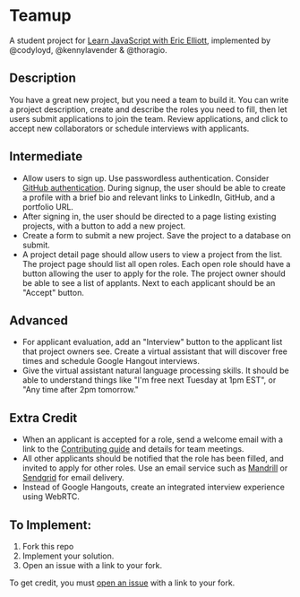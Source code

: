 # Teamup

A student project for [Learn JavaScript with Eric Elliott](https://ericelliottjs.com), implemented by @codyloyd, @kennylavender & @thoragio.

## Description

You have a great new project, but you need a team to build it. You can write a project description, create and describe the roles you need to fill, then let users submit applications to join the team. Review applications, and click to accept new collaborators or schedule interviews with applicants.

## Intermediate

* Allow users to sign up. Use passwordless authentication. Consider [GitHub authentication](https://developer.github.com/guides/basics-of-authentication/). During signup, the user should be able to create a profile with a brief bio and relevant links to LinkedIn, GitHub, and a portfolio URL.
* After signing in, the user should be directed to a page listing existing projects, with a button to add a new project.
* Create a form to submit a new project. Save the project to a database on submit.
* A project detail page should allow users to view a project from the list. The project page should list all open roles. Each open role should have a button allowing the user to apply for the role. The project owner should be able to see a list of applants. Next to each applicant should be an "Accept" button.


## Advanced

* For applicant evaluation, add an "Interview" button to the applicant list that project owners see. Create a virtual assistant that will discover free times and schedule Google Hangout interviews.
* Give the virtual assistant natural language processing skills. It should be able to understand things like "I'm free next Tuesday at 1pm EST", or "Any time after 2pm tomorrow."

## Extra Credit

* When an applicant is accepted for a role, send a welcome email with a link to the [Contributing guide](https://github.com/blog/1184-contributing-guidelines) and details for team meetings.
* All other applicants should be notified that the role has been filled, and invited to apply for other roles. Use an email service such as [Mandrill](https://www.mandrill.com/) or [Sendgrid](https://sendgrid.com/) for email delivery.
* Instead of Google Hangouts, create an integrated interview experience using WebRTC.


## To Implement:

1. Fork this repo
2. Implement your solution.
3. Open an issue with a link to your fork.

To get credit, you must [open an issue](https://github.com/learn-javascript-courses/rejection/issues/new?title=Challenge+completed+level:+basic/mid/advanced) with a link to your fork.
